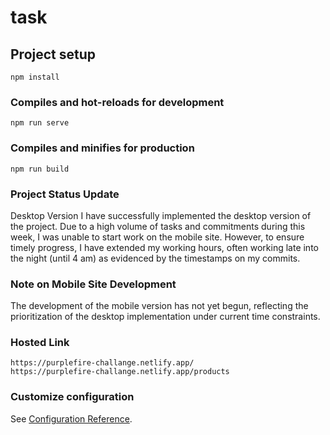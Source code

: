 # task

## Project setup

```
npm install
```

### Compiles and hot-reloads for development

```
npm run serve
```

### Compiles and minifies for production

```
npm run build
```

### Project Status Update

Desktop Version
I have successfully implemented the desktop version of the project. Due to a high volume of tasks and commitments during this week, I was unable to start work on the mobile site. However, to ensure timely progress, I have extended my working hours, often working late into the night (until 4 am) as evidenced by the timestamps on my commits.

### Note on Mobile Site Development
The development of the mobile version has not yet begun, reflecting the prioritization of the desktop implementation under current time constraints.



### Hosted Link

```
https://purplefire-challange.netlify.app/
https://purplefire-challange.netlify.app/products
```



### Customize configuration

See [Configuration Reference](https://cli.vuejs.org/config/).

